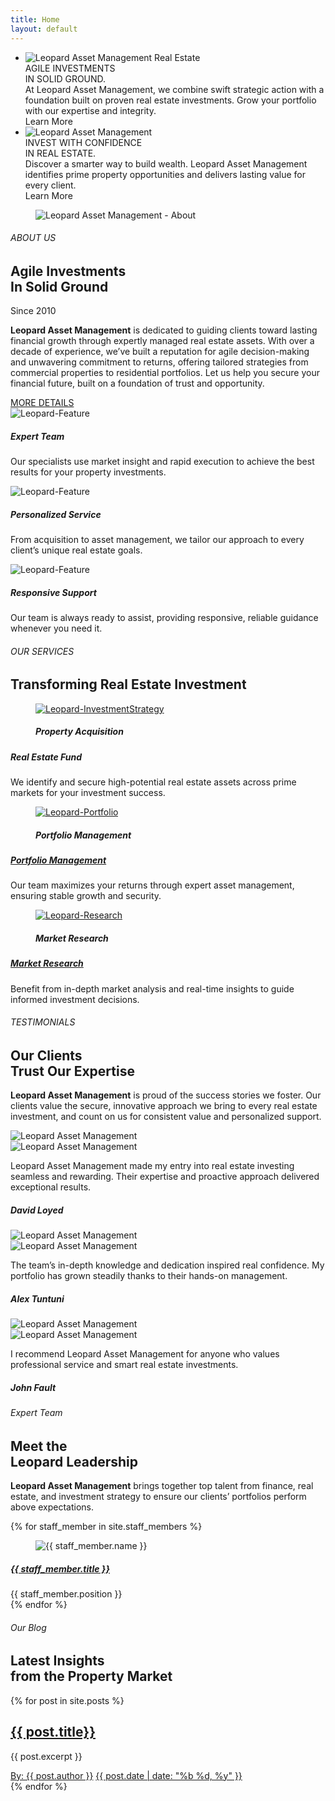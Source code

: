 ```yaml
---
title: Home
layout: default
---
```



<!--== Start Slider Area Wrapper ==-->
<div class="slider-area-wrapper">
    <div id="rev_slider_11_1_wrapper" class="rev_slider_wrapper fullwidthbanner-container" data-alias="business-classic"
        data-source="gallery">
        <div id="rev_slider_11_1" class="rev_slider fullwidthabanner" data-version="5.4.7">
            <ul>
                <!-- SLIDE 1 -->
                <li data-index="rs-27" data-transition="random-premium" data-title="Slide">
                    <!-- MAIN IMAGE -->
                    <img src="assets/img/slider/01.jpg" alt="Leopard Asset Management Real Estate"
                        data-bgposition="center center" data-bgfit="cover" data-bgrepeat="no-repeat"
                        data-bgparallax="15" class="rev-slidebg" data-no-retina>
                    <!-- LAYERS -->
                    <!-- SLOGAN TITLE -->
                    <div class="tp-caption tp-resizeme slide-heading" data-x="['left']" data-hoffset="['135']"
                        data-y="['top']" data-voffset="['250']" data-fontsize="['60']" data-fontweight="['600']"
                        data-lineheight="['70']" data-width="['650']" data-whitespace="normal" data-type="text"
                        data-responsive_offset="on" data-textAlign="['left']">
                        AGILE INVESTMENTS <br> IN SOLID GROUND.
                    </div>
                    <!-- SLIDE DESCRIPTION -->
                    <div class="tp-caption tp-resizeme slide-txt" data-x="['left']" data-hoffset="['135']"
                        data-y="['top']" data-voffset="['400']" data-fontsize="['16']" data-fontweight="['400']"
                        data-width="['600']" data-type="text">
                        At Leopard Asset Management, we combine swift strategic action with a foundation built on proven
                        real estate investments. Grow your portfolio with our expertise and integrity.
                    </div>
                    <!-- BUTTON -->
                    <div class="tp-caption Button-Outline-Secondary rev-btn" data-x="['left']" data-hoffset="['135']"
                        data-y="['top']" data-voffset="['490']" data-type="button" data-responsive_offset="on">
                        Learn More
                    </div>
                </li>
                <!-- SLIDE 2 -->
                <li data-index="rs-28" data-transition="slidingoverlayvertical" data-title="Slide">
                    <img src="assets/img/slider/02.jpg" alt="Leopard Asset Management" data-bgposition="center center"
                        data-bgfit="cover" data-bgrepeat="no-repeat" data-bgparallax="15" class="rev-slidebg"
                        data-no-retina>
                    <!-- LAYERS -->
                    <div class="tp-caption tp-resizeme slide-heading" data-x="['left']" data-hoffset="['135']"
                        data-y="['top']" data-voffset="['250']" data-fontsize="['60']" data-fontweight="['600']"
                        data-lineheight="['70']" data-width="['650']" data-type="text" data-responsive_offset="on">
                        INVEST WITH CONFIDENCE <br> IN REAL ESTATE.
                    </div>
                    <div class="tp-caption tp-resizeme slide-txt" data-x="['left']" data-hoffset="['135']"
                        data-y="['top']" data-voffset="['400']" data-fontsize="['16']" data-fontweight="['400']"
                        data-width="['600']">
                        Discover a smarter way to build wealth. Leopard Asset Management identifies prime property
                        opportunities and delivers lasting value for every client.
                    </div>
                    <div class="tp-caption Button-Outline-Secondary rev-btn" data-x="['left']" data-hoffset="['135']"
                        data-y="['top']" data-voffset="['490']">
                        Learn More
                    </div>
                </li>
            </ul>
            <div class="tp-bannertimer tp-bottom"></div>
        </div>
    </div>
</div>
<!--== End Slider Area Wrapper ==-->
<!--== Start About Area Wrapper ==-->
<div class="about-area-wrapper sm-top">
    <div class="container">
        <div class="row align-items-lg-center">
            <div class="col-md-6 col-lg-5">
                <figure class="about-thumb">
                    <img src="/assets/img/about.png" alt="Leopard Asset Management - About" />
                </figure>
            </div>
            <div class="col-md-6 col-lg-7">
                <div class="about-content">
                    <h6>ABOUT US</h6>
                    <h2>Agile Investments <br> In Solid Ground</h2>
                    <span class="about-since">Since 2010</span>
                    <p>
                        <strong>Leopard Asset Management</strong> is dedicated to guiding clients toward lasting
                        financial growth through expertly managed real estate assets. With over a decade of experience,
                        we’ve built a reputation for agile decision-making and unwavering commitment to returns,
                        offering tailored strategies from commercial properties to residential portfolios. Let us help
                        you secure your financial future, built on a foundation of trust and opportunity.
                    </p>
                    <a href="/about/" class="btn-about">MORE DETAILS <i class="mdi mdi-chevron-double-right"></i></a>
                </div>
            </div>
        </div>
    </div>
</div>
<!--== End About Area Wrapper ==-->
<!--== Start Feature Area Wrapper ==-->
<div class="feature-area-wrapper sm-top">
    <div class="container">
        <div class="row mtn-sm-60 mtn-md-5">
            <div class="col-md-4">
                <div class="icon-box-item">
                    <div class="icon-box__icon">
                        <img src="assets/img/feature/01.png" alt="Leopard-Feature" />
                    </div>
                    <div class="icon-box__info">
                        <h5>Expert Team</h5>
                        <p>Our specialists use market insight and rapid execution to achieve the best results for your
                            property investments.</p>
                    </div>
                </div>
            </div>
            <div class="col-md-4">
                <div class="icon-box-item">
                    <div class="icon-box__icon">
                        <img src="assets/img/feature/02.png" alt="Leopard-Feature" />
                    </div>
                    <div class="icon-box__info">
                        <h5>Personalized Service</h5>
                        <p>From acquisition to asset management, we tailor our approach to every client’s unique real
                            estate goals.</p>
                    </div>
                </div>
            </div>
            <div class="col-md-4">
                <div class="icon-box-item">
                    <div class="icon-box__icon">
                        <img src="assets/img/feature/03.png" alt="Leopard-Feature" />
                    </div>
                    <div class="icon-box__info">
                        <h5>Responsive Support</h5>
                        <p>Our team is always ready to assist, providing responsive, reliable guidance whenever you need
                            it.</p>
                    </div>
                </div>
            </div>
        </div>
    </div>
</div>
<!--== End Feature Area Wrapper ==-->
<!--== Start Service Area Wrapper ==-->
<div class="service-area-wrapper sm-top-wt">
    <div class="service-area-top parallax" data-parallax-speed="0.75" data-bg="/assets/img/page-header3.png">
        <div class="container">
            <div class="row">
                <div class="col-lg-6 col-xl-5 m-auto text-center">
                    <div class="section-title section-title--light">
                        <h6>OUR SERVICES</h6>
                        <h2 class="mb-0">Transforming Real Estate Investment</h2>
                    </div>
                </div>
            </div>
        </div>
    </div>
    <div class="service-content-area">
        <div class="container">
            <div class="row mtn-30">
                <div class="col-sm-6 col-lg-4">
                    <!-- Start Service Item -->
                    <div class="service-item">
                        <figure class="service-thumb">
                            <a href="service-details.html"><img src="assets/img/service/01.jpg"
                                    alt="Leopard-InvestmentStrategy" /></a>
                            <figcaption class="service-txt">
                                <h5>Property Acquisition</h5>
                            </figcaption>
                        </figure>
                        <div class="service-content">
                            <div class="service-content-inner">
                                <h5><a href="service-details.html" class="stretched-link"></a>Real Estate Fund</h5>
                                <p>We identify and secure high-potential real estate assets across prime markets for
                                    your investment success.</p>
                            </div>
                        </div>
                    </div>
                    <!-- End Service Item -->
                </div>
                <div class="col-sm-6 col-lg-4">
                    <!-- Start Service Item -->
                    <div class="service-item">
                        <figure class="service-thumb">
                            <a href="service-details.html"><img src="assets/img/service/02.jpg"
                                    alt="Leopard-Portfolio" /></a>
                            <figcaption class="service-txt">
                                <h5>Portfolio Management</h5>
                            </figcaption>
                        </figure>
                        <div class="service-content">
                            <div class="service-content-inner">
                                <h5><a href="service-details.html" class="stretched-link">Portfolio Management</a></h5>
                                <p>Our team maximizes your returns through expert asset management, ensuring stable
                                    growth and security.</p>
                            </div>
                        </div>
                    </div>
                    <!-- End Service Item -->
                </div>
                <div class="col-sm-6 col-lg-4">
                    <!-- Start Service Item -->
                    <div class="service-item">
                        <figure class="service-thumb">
                            <a href="service-details.html"><img src="assets/img/service/03.jpg"
                                    alt="Leopard-Research" /></a>
                            <figcaption class="service-txt">
                                <h5>Market Research</h5>
                            </figcaption>
                        </figure>
                        <div class="service-content">
                            <div class="service-content-inner">
                                <h5><a href="service-details.html" class="stretched-link">Market Research</a></h5>
                                <p>Benefit from in-depth market analysis and real-time insights to guide informed
                                    investment decisions.</p>
                            </div>
                        </div>
                        <!-- End Service Item -->
                    </div>
                </div>
            </div>
        </div>
    </div>
</div>
<!--== End Service Area Wrapper ==-->
<!--== Start Testimonial Area Wrapper ==-->
<div class="testimonial-area bg-offwhite sp-y sm-top">
    <div class="container">
        <div class="row align-items-center">
            <div class="col-lg-6">
                <div class="section-title mb-0">
                    <h6>TESTIMONIALS</h6>
                    <h2>Our Clients<br>Trust Our Expertise</h2>
                    <p>
                        <strong>Leopard Asset Management</strong> is proud of the success stories we foster. Our clients
                        value the secure, innovative approach we bring to every real estate investment, and count on us
                        for consistent value and personalized support.
                    </p>
                </div>
                <div class="testimonial-carousel-dots"></div>
            </div>
            <div class="col-lg-6 ml-auto">
                <div class="testimonial-content-wrap">
                    <div class="testimonial-content">
                        <!-- Start Testimonial Item -->
                        <div class="testimonial-item">
                            <div class="testimonial-thumb">
                                <img src="assets/img/testimonial/client-01.jpg" alt="Leopard Asset Management" />
                            </div>
                            <div class="testimonial-txt">
                                <img src="assets/img/icons/quote.png" alt="Leopard Asset Management" />
                                <p>
                                    Leopard Asset Management made my entry into real estate investing seamless and
                                    rewarding. Their expertise and proactive approach delivered exceptional results.
                                </p>
                                <h5 class="client-name">David Loyed</h5>
                            </div>
                        </div>
                        <!-- End Testimonial Item -->
                        <!-- Start Testimonial Item -->
                        <div class="testimonial-item">
                            <div class="testimonial-thumb">
                                <img src="assets/img/testimonial/client-02.jpg" alt="Leopard Asset Management" />
                            </div>
                            <div class="testimonial-txt">
                                <img src="assets/img/icons/quote.png" alt="Leopard Asset Management" />
                                <p>
                                    The team’s in-depth knowledge and dedication inspired real confidence. My portfolio
                                    has grown steadily thanks to their hands-on management.
                                </p>
                                <h5 class="client-name">Alex Tuntuni</h5>
                            </div>
                        </div>
                        <!-- End Testimonial Item -->
                        <!-- Start Testimonial Item -->
                        <div class="testimonial-item">
                            <div class="testimonial-thumb">
                                <img src="assets/img/testimonial/client-03.jpg" alt="Leopard Asset Management" />
                            </div>
                            <div class="testimonial-txt">
                                <img src="assets/img/icons/quote.png" alt="Leopard Asset Management" />
                                <p>
                                    I recommend Leopard Asset Management for anyone who values professional service and
                                    smart real estate investments.
                                </p>
                                <h5 class="client-name">John Fault</h5>
                            </div>
                        </div>
                        <!-- End Testimonial Item -->
                    </div>
                </div>
            </div>
        </div>
    </div>
</div>
<!--== End Testimonial Area Wrapper ==-->
<!--== Start Team Area Wrapper ==-->
<div class="team-area-wrapper bg-img sp-y" data-bg="/assets/img/page-header1.png">
    <div class="container-fluid">
        <div class="row align-items-center">
            <div class="col-lg-4">
                <div class="section-title section-title--light mb-lg-0">
                    <h6>Expert Team</h6>
                    <h2>Meet the <br>Leopard Leadership</h2>
                    <p>
                        <strong>Leopard Asset Management</strong> brings together top talent from finance, real estate,
                        and investment strategy to ensure our clients’ portfolios perform above expectations.
                    </p>
                </div>
            </div>
            <div class="col-lg-8">
                <div class="team-content-wrap slick-dots--light mtn-md-5">
                    {% for staff_member in site.staff_members %}
                    <div class="team-mem-item">
                        <figure class="member-pic">
                            <img src="{{ staff_member.image }}" alt="{{ staff_member.name }}" />
                        </figure>
                        <div class="member-info">
                            <h5><a href="{{ staff_member.url }}" class="stretched-link">{{ staff_member.title }}</a></h5>
                            <span class="designation">{{ staff_member.position }}</span>
                        </div>
                    </div>
                    {% endfor %}
                </div>
            </div>
        </div>
    </div>
</div>
<!--== End Team Area Wrapper ==-->
<!--== Start Blog Area Wrapper ==-->
<div class="blog-area-wrapper sm-top">
    <div class="container">
        <div class="row">
            <div class="col-12 text-center">
                <div class="section-title">
                    <h6>Our Blog</h6>
                    <h2 class="mb-0">Latest Insights <br>from the Property Market</h2>
                </div>
            </div>
        </div>
        <div class="row mtn-35">
            {% for post in site.posts %}
            <div class="col-md-6 col-lg-4">
                <div class="blog-item">
                    <div class="blog-content">
                        <h2 class="h5"><a href="{{ post.url }}">{{ post.title}}</a></h2>
                        <p>{{ post.excerpt }}</p>
                        <div class="blog-meta">
                            <a href="#">By: {{ post.author }}</a>
                            <a href="#">{{ post.date |  date: "%b %d, %y" }}</a>
                        </div>
                    </div>
                </div>
            </div>
            {% endfor %}
        </div>
    </div>
</div>
<!--== End Blog Area Wrapper ==-->
